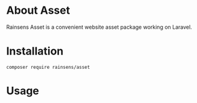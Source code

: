 # About Asset

Rainsens Asset is a convenient website asset package working on Laravel.

# Installation

```
composer require rainsens/asset
```

# Usage
